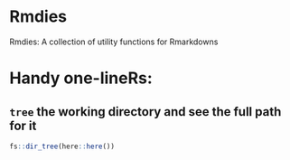 # Rmdies
Rmdies: A collection of utility functions for Rmarkdowns


# Handy one-lineRs:

## `tree` the working directory and see the full path for it
```r 
fs::dir_tree(here::here())
```
